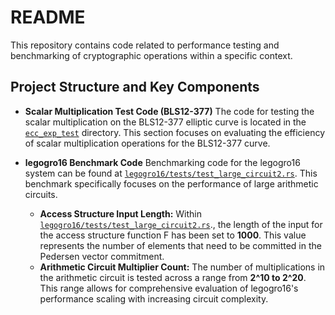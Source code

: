 
# README

This repository contains code related to performance testing and benchmarking of cryptographic operations within a specific context.

## Project Structure and Key Components

*   **Scalar Multiplication Test Code (BLS12-377)**
    The code for testing the scalar multiplication on the BLS12-377 elliptic curve is located in the [`ecc_exp_test`](https://github.com/CandF1010/Performance-of-Practical-GOT/tree/main/ecc_exp_test) directory. This section focuses on evaluating the efficiency of scalar multiplication operations for the BLS12-377 curve.

*   **legogro16 Benchmark Code**
    Benchmarking code for the legogro16 system can be found at [`legogro16/tests/test_large_circuit2.rs`](https://github.com/CandF1010/Performance-of-Practical-GOT/blob/main/legogro16/tests/test_large_circuit2.rs). This benchmark specifically focuses on the performance of large arithmetic circuits.
    *   **Access Structure Input Length:**
        Within [`legogro16/tests/test_large_circuit2.rs`](https://github.com/CandF1010/Performance-of-Practical-GOT/blob/main/legogro16/tests/test_large_circuit2.rs)., the length of the input for the access structure function F has been set to **1000**. This value represents the number of elements that need to be committed in the Pedersen vector commitment.
    *   **Arithmetic Circuit Multiplier Count:**
        The number of multiplications in the arithmetic circuit is tested across a range from **2^10 to 2^20**. This range allows for comprehensive evaluation of legogro16's performance scaling with increasing circuit complexity.
